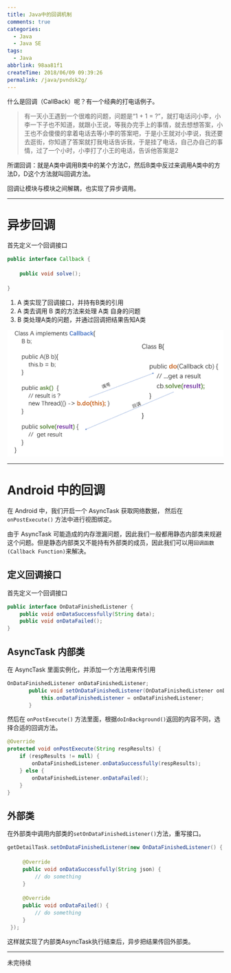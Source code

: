 ```yaml
---
title: Java中的回调机制
comments: true
categories:
  - Java
  - Java SE
tags:
  - Java
abbrlink: 98aa81f1
createTime: 2018/06/09 09:39:26
permalink: /java/pvndsk2g/
---
```


什么是回调（CallBack）呢？有一个经典的打电话例子。

> 有一天小王遇到一个很难的问题，问题是“1 + 1 = ?”，就打电话问小李，小李一下子也不知道，就跟小王说，等我办完手上的事情，就去想想答案，小王也不会傻傻的拿着电话去等小李的答案吧，于是小王就对小李说，我还要去逛街，你知道了答案就打我电话告诉我，于是挂了电话，自己办自己的事情，过了一个小时，小李打了小王的电话，告诉他答案是2

所谓回调：就是A类中调用B类中的某个方法C，然后B类中反过来调用A类中的方法D，D这个方法就叫回调方法。

回调让模块与模块之间解耦，也实现了异步调用。

<!-- more -->

---

# 异步回调

首先定义一个回调接口

```java
public interface Callback {

    public void solve();

}
```

1. A 类实现了回调接口，并持有B类的引用
2. A 类去调用 B 类的方法来处理 A类 自身的问题
3. B 类处理A类的问题，并通过回调把结果告知A类

![callback](/images/Java/callback.png)

---

# Android 中的回调

在 Android 中，我们开启一个 AsyncTask 获取网络数据， 然后在 `onPostExecute()` 方法中进行视图绑定。

由于 AsyncTask 可能造成的内存泄漏问题，因此我们一般都用静态内部类来规避这个问题。但是静态内部类又不能持有外部类的成员，因此我们可以用`回调函数(Callback Function)`来解决。

## 定义回调接口

首先定义一个回调接口

```java
public interface OnDataFinishedListener {
    public void onDataSuccessfully(String data);
    public void onDataFailed();
}
```

## AsyncTask 内部类

在 AsyncTask 里面实例化，并添加一个方法用来传引用

```java
OnDataFinishedListener onDataFinishedListener;
       public void setOnDataFinishedListener(OnDataFinishedListener onDataFinishedListener) {
           this.onDataFinishedListener = onDataFinishedListener;
       }
```

然后在 `onPostExecute()` 方法里面，根据`doInBackground()`返回的内容不同，选择合适的回调方法。

```java
@Override
protected void onPostExecute(String respResults) {
    if (respResults != null) {
        onDataFinishedListener.onDataSuccessfully(respResults);
    } else {
        onDataFinishedListener.onDataFailed();
    }
}
```

## 外部类

在外部类中调用内部类的`setOnDataFinishedListener()`方法，重写接口。

```java
getDetailTask.setOnDataFinishedListener(new OnDataFinishedListener() {

     @Override
     public void onDataSuccessfully(String json) {
         // do something
     }

     @Override
     public void onDataFailed() {
         // do something
     }
 });
```

这样就实现了内部类AsyncTask执行结束后，异步把结果传回外部类。

---

 未完待续
